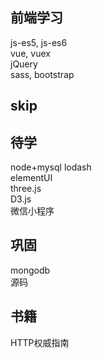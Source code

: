 ## 前端学习
js-es5, js-es6  
vue, vuex  
jQuery  
sass, bootstrap    

## skip

## 待学
node+mysql
lodash   
elementUI  
three.js  
D3.js  
微信小程序

## 巩固
mongodb   
源码  

## 书籍
HTTP权威指南  
